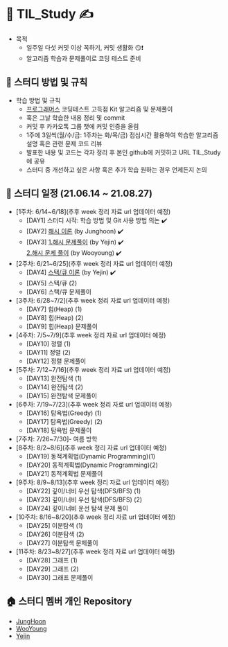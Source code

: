 # :muscle: TIL_Study :writing_hand:
- 목적
  - 일주일 다섯 커밋 이상 꼭하기, 커밋 생활화 😏❗ 
  - 알고리즘 학습과 문제풀이로 코딩 테스트 준비     
    
## :memo: 스터디 방법 및 규칙 
- 학습 방법 및 규칙
  - [프로그래머스](https://programmers.co.kr/) 코딩테스트 고득점 Kit 알고리즘 및 문제풀이
  - 혹은 그날 학습한 내용 정리 및 commit 
  - 커밋 후 카카오톡 그룹 챗에 커밋 인증을 올림
  - 1주에 3일씩(월/수/금: 1주차는 화/목/금) 점심시간 활용하여 학습한 알고리즘 설명 혹은 관련 문제 코드 리뷰
  - 발표한 내용 및 코드는 각자 정리 후 본인 github에 커밋하고 URL TIL_Study에 공유 
  - 스터디 중 개선하고 싶은 사항 혹은 추가 학습 원하는 경우 언제든지 논의

## 	:date: 스터디 일정 (21.06.14 ~ 21.08.27)
- [1주차: 6/14~6/18](추후 week 정리 자료 url 업데이터 예정)
  - [DAY1] 스터디 시작: 학습 방법 및 Git 사용 방법 의논 	:heavy_check_mark:
  - [DAY2] [해시 이론](https://github.com/central1214/algotithmPractice/blob/main/HashMap/README.md) (by Junghoon) :heavy_check_mark: 
  - [DAY3] [1.해시 문제풀이](https://github.com/Yejin-Carol/TIL_Study/blob/main/1.%20Hash.md) (by Yejin) :heavy_check_mark:  <br />     [2.해시 문제 풀이](https://github.com/rhkrdndud22/programus/commit/32cf533e04333b28124df47a195de77540445af5) (by Wooyoung) :heavy_check_mark: 
- [2주차: 6/21~6/25](추후 week 정리 자료 url 업데이터 예정)
  - [DAY4] [스택/큐 이론](https://github.com/TIL-Study-Group/TIL-Study/blob/main/Stack_Queue.md) (by Yejin) :heavy_check_mark: 
  - [DAY5] 스택/큐 (2)
  - [DAY6] 스택/큐 문제풀이
- [3주차: 6/28~7/2](추후 week 정리 자료 url 업데이터 예정)
  - [DAY7] 힙(Heap) (1)
  - [DAY8] 힙(Heap) (2)
  - [DAY9] 힙(Heap) 문제풀이
- [4주차: 7/5~7/9](추후 week 정리 자료 url 업데이터 예정)
  - [DAY10] 정렬 (1)
  - [DAY11] 정렬 (2)
  - [DAY12] 정렬 문제풀이
- [5주차: 7/12~7/16](추후 week 정리 자료 url 업데이터 예정)
  - [DAY13] 완전탐색 (1)
  - [DAY14] 완전탐색 (2)
  - [DAY15] 완전탐색 문제풀이
- [6주차: 7/19~7/23](추후 week 정리 자료 url 업데이터 예정)
  - [DAY16] 탐욕법(Greedy) (1)
  - [DAY17] 탐욕법(Greedy) (2)
  - [DAY18] 탐욕법 문제풀이
- [7주차: 7/26~7/30]- 여름 방학
- [8주차: 8/2~8/6](추후 week 정리 자료 url 업데이터 예정)
  - [DAY19] 동적계획법(Dynamic Programming)(1)
  - [DAY20] 동적계획법(Dynamic Programming)(2)
  - [DAY21] 동적계획법 문제풀이
- [9주차: 8/9~8/13](추후 week 정리 자료 url 업데이터 예정)
  - [DAY22] 깊이/너비 우선 탐색(DFS/BFS) (1)
  - [DAY23] 깊이/너비 우선 탐색(DFS/BFS) (2)
  - [DAY24] 깊이/너비 운선 탐색 문제 풀이
- [10주차: 8/16~8/20](추후 week 정리 자료 url 업데이터 예정)
  - [DAY25] 이분탐색 (1)
  - [DAY26] 이분탐색 (2)
  - [DAY27] 이분탐색 문제풀이
- [11주차: 8/23~8/27](추후 week 정리 자료 url 업데이터 예정)
  - [DAY28] 그래프 (1)
  - [DAY29] 그래프 (2)
  - [DAY30] 그래프 문제풀이
   
## :house: 스터디 멤버 개인 Repository 
- [JungHoon](https://github.com/central1214)
- [WooYoung](https://github.com/rhkrdndud22)
- [Yejin](https://github.com/Yejin-Carol/)
